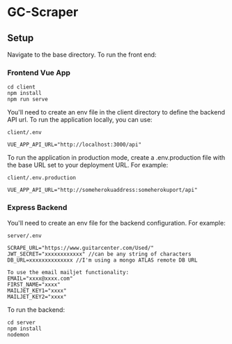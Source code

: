 # GC-Scraper

## Setup
Navigate to the base directory.  To run the front end:
### Frontend Vue App
```
cd client
npm install
npm run serve
```
You'll need to create an env file in the client directory to define the backend API url.  To run the application locally, you can use:
```
client/.env

VUE_APP_API_URL="http://localhost:3000/api"
```
To run the application in production mode, create a .env.production file with the base URL set to your deployment URL.  For example: 
```
client/.env.production

VUE_APP_API_URL="http://someherokuaddress:someherokuport/api"
```

### Express Backend
You'll need to create an env file for the backend configuration.  For example:
```
server/.env

SCRAPE_URL="https://www.guitarcenter.com/Used/"
JWT_SECRET="xxxxxxxxxxxx" //can be any string of characters
DB_URL=xxxxxxxxxxxxxx //I'm using a mongo ATLAS remote DB URL

To use the email mailjet functionality:
EMAIL="xxxx@xxxx.com"
FIRST_NAME="xxxx"
MAILJET_KEY1="xxxx"
MAILJET_KEY2="xxxx"

```
To run the backend: 
```
cd server
npm install
nodemon
```

